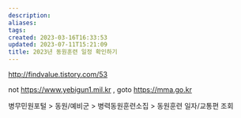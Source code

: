 ```yaml
---
description:
aliases: 
tags: 
created: 2023-03-16T16:33:53
updated: 2023-07-11T15:21:09
title: 2023년 동원훈련 일정 확인하기
---
```

http://findvalue.tistory.com/53

not https://www.yebigun1.mil.kr , goto https://mma.go.kr 

병무민원포털 > 동원/예비군 > 병력동원훈련소집 > 동원훈련 일자/교통편 조회 
